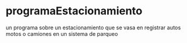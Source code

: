 # programaEstacionamiento
un programa sobre un estacionamiento que se vasa en registrar autos motos o camiones en un sistema de parqueo
